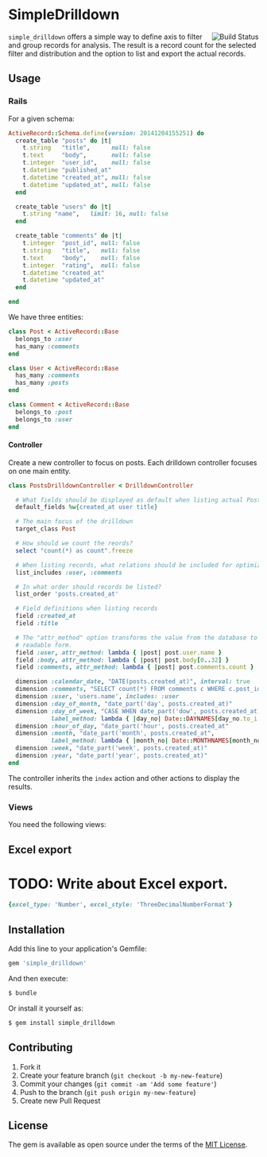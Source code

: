# SimpleDrilldown

<a href="https://travis-ci.org/DatekWireless/simple_drilldown">
<img align="right" src="https://travis-ci.org/DatekWireless/simple_drilldown.svg?branch=master" alt="Build Status">
</a>

`simple_drilldown` offers a simple way to define axis to filter and group records
for analysis.  The result is a record count for the selected filter and
distribution and the option to list and export the actual records.

## Usage

### Rails

For a given schema:

```ruby
ActiveRecord::Schema.define(version: 20141204155251) do
  create_table "posts" do |t|
    t.string   "title",      null: false
    t.text     "body",       null: false
    t.integer  "user_id",    null: false
    t.datetime "published_at"
    t.datetime "created_at", null: false
    t.datetime "updated_at", null: false
  end

  create_table "users" do |t|
    t.string "name",   limit: 16, null: false
  end

  create_table "comments" do |t|
    t.integer  "post_id", null: false
    t.string   "title",   null: false
    t.text     "body",    null: false
    t.integer  "rating",  null: false
    t.datetime "created_at"
    t.datetime "updated_at"
  end

end
```

We have three entities:

```ruby
class Post < ActiveRecord::Base
  belongs_to :user
  has_many :comments
end

class User < ActiveRecord::Base
  has_many :comments
  has_many :posts
end

class Comment < ActiveRecord::Base
  belongs_to :post
  belongs_to :user
end
```

#### Controller

Create a new controller to focus on posts.  Each drilldown controller focuses on
one main entity.

```ruby
class PostsDrilldownController < DrilldownController

  # What fields should be displayed as default when listing actual Post records.
  default_fields %w{created_at user title}

  # The main focus of the drilldown
  target_class Post

  # How should we count the reords?
  select "count(*) as count".freeze

  # When listing records, what relations should be included for optimization?
  list_includes :user, :comments

  # In what order should records be listed?
  list_order 'posts.created_at'

  # Field definitions when listing records
  field :created_at
  field :title

  # The "attr_method" option transforms the value from the database to a
  # readable form.
  field :user, attr_method: lambda { |post| post.user.name }
  field :body, attr_method: lambda { |post| post.body[0..32] }
  field :comments, attr_method: lambda { |post| post.comments.count }

  dimension :calendar_date, "DATE(posts.created_at)", interval: true
  dimension :comments, "SELECT count(*) FROM comments c WHERE c.post_id = posts.id"
  dimension :user, 'users.name', includes: :user
  dimension :day_of_month, "date_part('day', posts.created_at)"
  dimension :day_of_week, "CASE WHEN date_part('dow', posts.created_at) = 0 THEN 7 ELSE date_part('dow', posts.created_at) END",
            label_method: lambda { |day_no| Date::DAYNAMES[day_no.to_i % 7] }
  dimension :hour_of_day, "date_part('hour', posts.created_at"
  dimension :month, "date_part('month', posts.created_at",
            label_method: lambda { |month_no| Date::MONTHNAMES[month_no.to_i] }
  dimension :week, "date_part('week', posts.created_at)"
  dimension :year, "date_part('year', posts.created_at)"
end
```

The controller inherits the ```index``` action and other actions to display the
results.

### Views

You need the following views:



## Excel export

# TODO: Write about Excel export.

```ruby
{excel_type: 'Number', excel_style: 'ThreeDecimalNumberFormat'}
```

## Installation

Add this line to your application's Gemfile:

```ruby
gem 'simple_drilldown'
```

And then execute:
```bash
$ bundle
```

Or install it yourself as:
```bash
$ gem install simple_drilldown
```

## Contributing

1. Fork it
2. Create your feature branch (`git checkout -b my-new-feature`)
3. Commit your changes (`git commit -am 'Add some feature'`)
4. Push to the branch (`git push origin my-new-feature`)
5. Create new Pull Request

## License
The gem is available as open source under the terms of the [MIT License](https://opensource.org/licenses/MIT).
